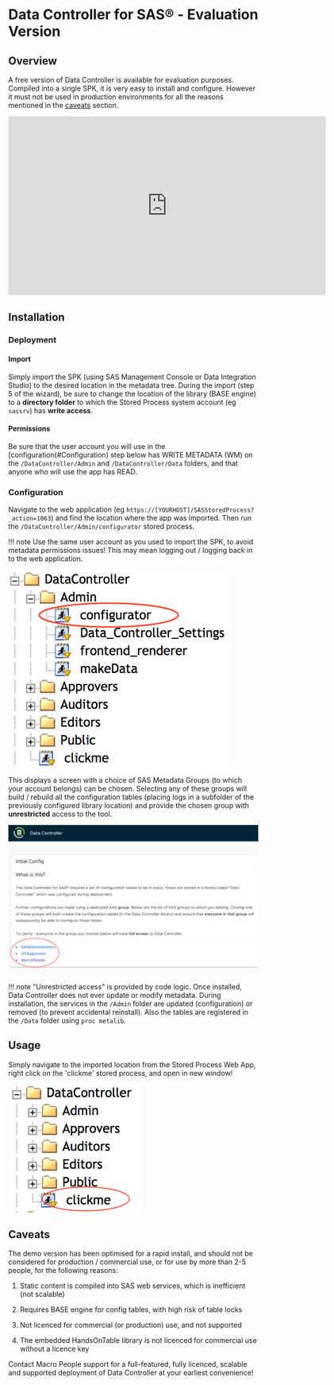 # Data Controller for SAS® - Evaluation Version

## Overview
A free version of Data Controller is available for evaluation purposes. Compiled into a single SPK, it is very easy to install and configure.  However it must not be used in production environments for all the reasons mentioned in the [caveats](#caveats) section.

<iframe src="https://player.vimeo.com/video/328175910" width="640" height="360" frameborder="0" allowfullscreen></iframe>

## Installation

### Deployment

#### Import
Simply import the SPK (using SAS Management Console or Data Integration Studio) to the desired location in the metadata tree.  During the import (step 5 of the wizard), be sure to change the location of the library (BASE engine) to a **directory folder** to which the Stored Process system account (eg `sassrv`) has **write access**.

#### Permissions
Be sure that the user account you will use in the [configuration(#Configuration) step below has WRITE METADATA (WM) on the `/DataController/Admin` and `/DataController/Data` folders, and that anyone who will use the app has READ.

### Configuration

Navigate to the web application (eg `https://[YOURHOST]/SASStoredProcess?_action=1063`) and find the location where the app was imported.  Then run the `/DataController/Admin/configurator` stored process.

!!! note
    Use the same user account as you used to import the SPK, to avoid metadata permissions issues!  This may mean logging out / logging back in to the web application.

![evaltree](img/dci_evaltree.png)

This displays a screen with a choice of SAS Metadata Groups (to which your account belongs) can be chosen. Selecting any of these groups will build / rebuild all the configuration tables (placing logs in a subfolder of the previously configured library location) and provide the chosen group with **unrestricted** access to the tool.

![evaltree](img/dci_evalconfig.png)

!!! note
    "Unrestricted access" is provided by code logic.  Once installed, Data Controller does not ever update or modify metadata.  During installation, the services in the `/Admin` folder are updated (configuration) or removed (to prevent accidental reinstall).  Also the tables are registered in the `/Data` folder using `proc metalib`.

## Usage

Simply navigate to the imported location from the Stored Process Web App, right click on the 'clickme' stored process, and open in new window!

![evaltree](img/dci_evallaunch.png)


## Caveats

The demo version has been optimised for a rapid install, and should not be considered for production / commercial use, or for use by more than 2-5 people, for the following reasons:

1) Static content is compiled into SAS web services, which is inefficient (not scalable)

2) Requires BASE engine for config tables, with high risk of table locks

3) Not licenced for commercial (or production) use, and not supported

4) The embedded HandsOnTable library is not licenced for commercial use without a licence key

Contact Macro People support for a full-featured, fully licenced, scalable and supported deployment of Data Controller at your earliest convenience!